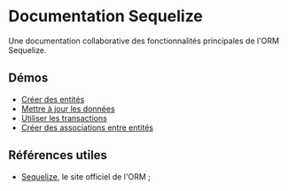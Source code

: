 # Documentation Sequelize

Une documentation collaborative des fonctionnalités principales de l'ORM Sequelize.

## Démos

- [Créer des entités](./creer-une-entite/)
- [Mettre à jour les données](./mise-a-jour-donnees/)
- [Utiliser les transactions](./transactions/)
- [Créer des associations entre entités](./associations)

## Références utiles

- [Sequelize](https://sequelize.org/), le site officiel de l'ORM ;
